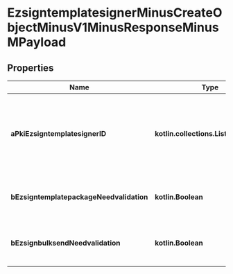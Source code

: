 
# EzsigntemplatesignerMinusCreateObjectMinusV1MinusResponseMinusMPayload

## Properties
Name | Type | Description | Notes
------------ | ------------- | ------------- | -------------
**aPkiEzsigntemplatesignerID** | **kotlin.collections.List&lt;kotlin.Int&gt;** | An array of unique IDs representing the object that were requested to be created.  They are returned in the same order as the array containing the objects to be created that was sent in the request. | 
**bEzsigntemplatepackageNeedvalidation** | **kotlin.Boolean** | Whether the Ezsignbulksend was automatically modified and needs a manual validation | 
**bEzsignbulksendNeedvalidation** | **kotlin.Boolean** | Whether the Ezsigntemplatepackage was automatically modified and needs a manual validation | 



